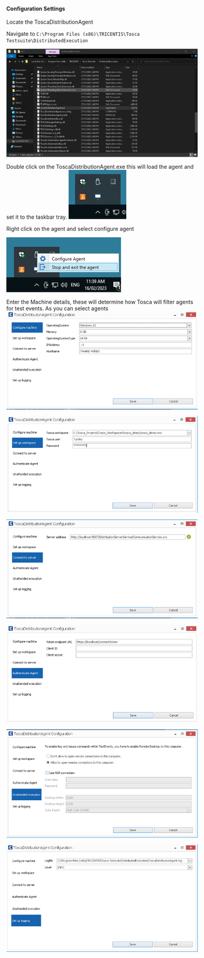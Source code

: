 
#### Configuration Settings

Locate the ToscaDistributionAgent

Navigate to ```C:\Program Files (x86)\TRICENTIS\Tosca Testsuite\DistributedExecution```

![](./img/Pasted%20image%2020230216113750.png)

Double click on the ToscaDistributionAgent.exe this will load the agent and set it to the taskbar tray.
![](./img/Pasted%20image%2020230216113920.png)

Right click on the agent and select configure agent

![](./img/Pasted%20image%2020230216114003.png)

Enter the Machine details, these will determine how Tosca will filter agents for test events. As you can select agents
![](./img/Pasted%20image%2020230216114034.png)

![](./img/Pasted%20image%2020230216114119.png)

![](./img/Pasted%20image%2020230216114135.png)

![](./img/Pasted%20image%2020230216114151.png)

![](./img/Pasted%20image%2020230216114213.png)

![](./img/Pasted%20image%2020230216114226.png)